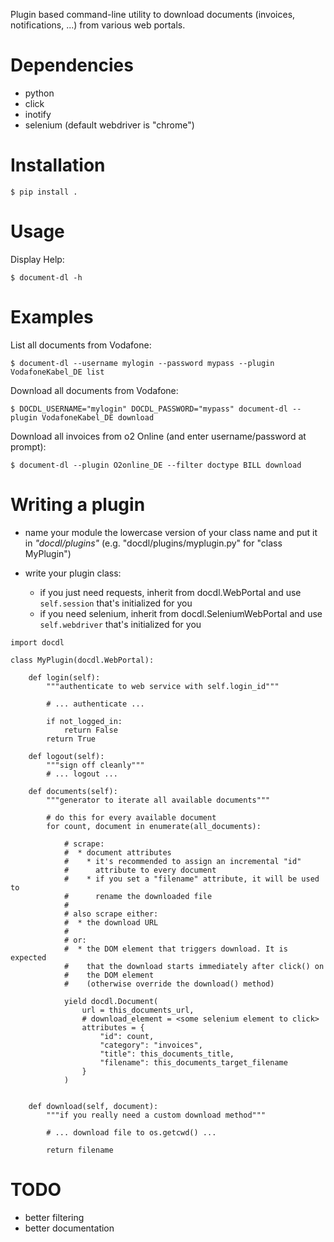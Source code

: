 
Plugin based command-line utility to download documents (invoices, notifications, ...)
from various web portals.


# Dependencies
* python
* click
* inotify
* selenium (default webdriver is "chrome")

# Installation
```
$ pip install .
```

# Usage

Display Help:

```
$ document-dl -h
```

# Examples

List all documents from Vodafone:
```
$ document-dl --username mylogin --password mypass --plugin VodafoneKabel_DE list
```

Download all documents from Vodafone:
```
$ DOCDL_USERNAME="mylogin" DOCDL_PASSWORD="mypass" document-dl --plugin VodafoneKabel_DE download
```

Download all invoices from o2 Online (and enter username/password at prompt):
```
$ document-dl --plugin O2online_DE --filter doctype BILL download
```

# Writing a plugin

* name your module the lowercase version of your class name and put it
  in *"docdl/plugins"* (e.g. "docdl/plugins/myplugin.py" for "class MyPlugin")

* write your plugin class:
  * if you just need requests, inherit from docdl.WebPortal and use
    ```self.session``` that's initialized for you
  * if you need selenium, inherit from docdl.SeleniumWebPortal and use
    ```self.webdriver``` that's initialized for you

```
import docdl

class MyPlugin(docdl.WebPortal):

    def login(self):
        """authenticate to web service with self.login_id"""

        # ... authenticate ...

        if not_logged_in:
            return False
        return True

    def logout(self):
        """sign off cleanly"""
        # ... logout ...

    def documents(self):
        """generator to iterate all available documents"""

        # do this for every available document
        for count, document in enumerate(all_documents):

            # scrape:
            #  * document attributes
            #    * it's recommended to assign an incremental "id"
            #      attribute to every document
            #    * if you set a "filename" attribute, it will be used to
            #      rename the downloaded file
            #
            # also scrape either:
            #  * the download URL
            #
            # or:
            #  * the DOM element that triggers download. It is expected
            #    that the download starts immediately after click() on
            #    the DOM element
            #    (otherwise override the download() method)

            yield docdl.Document(
                url = this_documents_url,
                # download_element = <some selenium element to click>
                attributes = {
                    "id": count,
                    "category": "invoices",
                    "title": this_documents_title,
                    "filename": this_documents_target_filename
                }
            )


    def download(self, document):
        """if you really need a custom download method"""

        # ... download file to os.getcwd() ...

        return filename

```

# TODO
* better filtering
* better documentation
